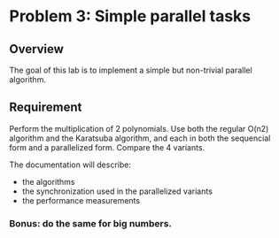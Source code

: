 # Problem 3: Simple parallel tasks

## Overview

The goal of this lab is to implement a simple but non-trivial parallel algorithm.

## Requirement

Perform the multiplication of 2 polynomials. Use both the regular O(n2) algorithm and the Karatsuba algorithm, and each in both the sequencial form and a parallelized form. Compare the 4 variants.

The documentation will describe:
- the algorithms
- the synchronization used in the parallelized variants
- the performance measurements

### Bonus: do the same for big numbers.
